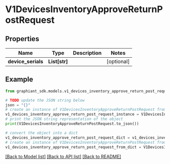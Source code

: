 # V1DevicesInventoryApproveReturnPostRequest


## Properties

Name | Type | Description | Notes
------------ | ------------- | ------------- | -------------
**device_serials** | **List[str]** |  | [optional] 

## Example

```python
from graphiant_sdk.models.v1_devices_inventory_approve_return_post_request import V1DevicesInventoryApproveReturnPostRequest

# TODO update the JSON string below
json = "{}"
# create an instance of V1DevicesInventoryApproveReturnPostRequest from a JSON string
v1_devices_inventory_approve_return_post_request_instance = V1DevicesInventoryApproveReturnPostRequest.from_json(json)
# print the JSON string representation of the object
print(V1DevicesInventoryApproveReturnPostRequest.to_json())

# convert the object into a dict
v1_devices_inventory_approve_return_post_request_dict = v1_devices_inventory_approve_return_post_request_instance.to_dict()
# create an instance of V1DevicesInventoryApproveReturnPostRequest from a dict
v1_devices_inventory_approve_return_post_request_from_dict = V1DevicesInventoryApproveReturnPostRequest.from_dict(v1_devices_inventory_approve_return_post_request_dict)
```
[[Back to Model list]](../README.md#documentation-for-models) [[Back to API list]](../README.md#documentation-for-api-endpoints) [[Back to README]](../README.md)


